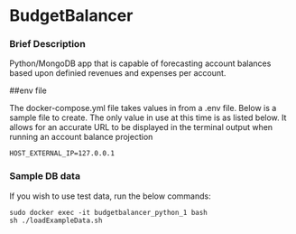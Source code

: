 # BudgetBalancer

### Brief Description

Python/MongoDB app that is capable of forecasting account balances based upon definied revenues and expenses per account.

##env file

The docker-compose.yml file takes values in from a .env file. Below is a sample file to create. The only value in use at this time is as listed below. It allows for an accurate URL to be displayed in the terminal output when running an account balance projection

```
HOST_EXTERNAL_IP=127.0.0.1
```

### Sample DB data
If you wish to use test data, run the below commands: 

```
sudo docker exec -it budgetbalancer_python_1 bash
sh ./loadExampleData.sh
```
